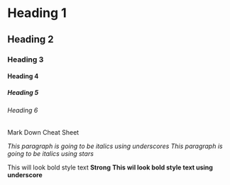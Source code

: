 <!--Heading -->

# Heading 1
## Heading 2
### Heading 3
#### Heading 4
##### Heading 5
###### Heading 6
Mark Down Cheat Sheet


<!-- Italics -->
_This paragraph is going to be italics using underscores_
*This paragraph is going to be italics using stars*


<!-- Strong -->
This will look bold style text **Strong**
__This wil look bold style text using underscore__
